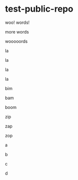 # test-public-repo

woo! words!

more words
 
wooooords

la

la

la

la

bim

bam

boom

zip

zap

zop

a

b

c

d
